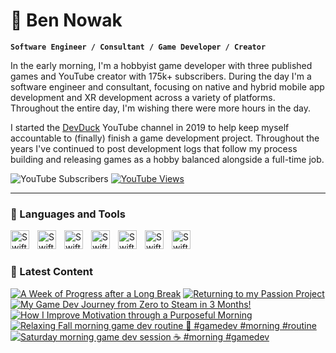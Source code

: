 # 🌴 Ben Nowak

**`Software Engineer / Consultant / Game Developer / Creator`**

In the early morning, I'm a hobbyist game developer with three published games and YouTube creator with 175k+ subscribers. During the day I'm a software engineer and consultant, focusing on native and hybrid mobile app development and XR development across a variety of platforms. Throughout the entire day, I'm wishing there were more hours in the day.

I started the [DevDuck](youtube.com/devduck) YouTube channel in 2019 to help keep myself accountable to (finally) finish a game development project. Throughout the years I've continued to post development logs that follow my process building and releasing games as a hobby balanced alongside a full-time job.

<p align="left" display="inline-block>
  <a href="https://www.youtube.com/c/devduck?sub_confirmation=1">
    <img alt="YouTube Subscribers" title="Subscribe on YouTube" src="https://img.shields.io/youtube/channel/subscribers/UCKCTmact-90hXpV2ns8GSsA?style=for-the-badge"/>
  </a>
  <a href="https://www.youtube.com/c/devduck" display="inline-block">
    <img alt="YouTube Views" title="View on YouTube" src="https://img.shields.io/youtube/channel/views/UCKCTmact-90hXpV2ns8GSsA?style=for-the-badge"/>
  </a>
</p>

---

### 🧰 Languages and Tools

<img align="left" alt="Swift" style="padding-right:10px;" width="30px" src="https://cdn.jsdelivr.net/gh/devicons/devicon@latest/icons/swift/swift-original.svg" />
<img align="left" alt="Swift" style="padding-right:10px;" width="30px" src="https://cdn.jsdelivr.net/gh/devicons/devicon@latest/icons/kotlin/kotlin-original.svg" />
<img align="left" alt="Swift" style="padding-right:10px;" width="30px" src="https://cdn.jsdelivr.net/gh/devicons/devicon@latest/icons/typescript/typescript-original.svg" />
<img align="left" alt="Swift" style="padding-right:10px;" width="30px" src="https://cdn.jsdelivr.net/gh/devicons/devicon@latest/icons/csharp/csharp-original.svg" />
<img align="left" alt="Swift" style="padding-right:10px;" width="30px" src="https://cdn.jsdelivr.net/gh/devicons/devicon@latest/icons/godot/godot-original.svg" />
<img align="left" alt="Swift" style="padding-right:10px;" width="30px" src="https://cdn.jsdelivr.net/gh/devicons/devicon@latest/icons/xcode/xcode-original.svg" />
<img align="left" alt="Swift" style="padding-right:10px;" width="30px" src="https://cdn.jsdelivr.net/gh/devicons/devicon@latest/icons/androidstudio/androidstudio-original.svg" />
<br />

#

### 🎥 Latest Content

<!-- BEGIN YOUTUBE-CARDS -->
[![A Week of Progress after a Long Break](https://ytcards.demolab.com/?id=0_HTOj2B7eg&title=A+Week+of+Progress+after+a+Long+Break&lang=en&timestamp=1750512136&background_color=%230d1117&title_color=%23ffffff&stats_color=%23dedede&max_title_lines=1&width=250&border_radius=5 "A Week of Progress after a Long Break")](https://www.youtube.com/watch?v=0_HTOj2B7eg)
[![Returning to my Passion Project](https://ytcards.demolab.com/?id=ChQhtZzXT5c&title=Returning+to+my+Passion+Project&lang=en&timestamp=1743782421&background_color=%230d1117&title_color=%23ffffff&stats_color=%23dedede&max_title_lines=1&width=250&border_radius=5 "Returning to my Passion Project")](https://www.youtube.com/watch?v=ChQhtZzXT5c)
[![My Game Dev Journey from Zero to Steam in 3 Months!](https://ytcards.demolab.com/?id=R9HxOKoo3hE&title=My+Game+Dev+Journey+from+Zero+to+Steam+in+3+Months%21&lang=en&timestamp=1742042704&background_color=%230d1117&title_color=%23ffffff&stats_color=%23dedede&max_title_lines=1&width=250&border_radius=5 "My Game Dev Journey from Zero to Steam in 3 Months!")](https://www.youtube.com/watch?v=R9HxOKoo3hE)
[![How I Improve Motivation through a Purposeful Morning](https://ytcards.demolab.com/?id=CiiwYELT2uU&title=How+I+Improve+Motivation+through+a+Purposeful+Morning&lang=en&timestamp=1734783543&background_color=%230d1117&title_color=%23ffffff&stats_color=%23dedede&max_title_lines=1&width=250&border_radius=5 "How I Improve Motivation through a Purposeful Morning")](https://www.youtube.com/watch?v=CiiwYELT2uU)
[![Relaxing Fall morning game dev routine 🍂 #gamedev #morning #routine](https://ytcards.demolab.com/?id=bpDo2MIXH0k&title=Relaxing+Fall+morning+game+dev+routine+%F0%9F%8D%82+%23gamedev+%23morning+%23routine&lang=en&timestamp=1731776437&background_color=%230d1117&title_color=%23ffffff&stats_color=%23dedede&max_title_lines=1&width=250&border_radius=5 "Relaxing Fall morning game dev routine 🍂 #gamedev #morning #routine")](https://www.youtube.com/shorts/bpDo2MIXH0k)
[![Saturday morning game dev session ☕️ #morning  #gamedev](https://ytcards.demolab.com/?id=7j3SzlFkfkA&title=Saturday+morning+game+dev+session+%E2%98%95%EF%B8%8F+%23morning++%23gamedev&lang=en&timestamp=1730642407&background_color=%230d1117&title_color=%23ffffff&stats_color=%23dedede&max_title_lines=1&width=250&border_radius=5 "Saturday morning game dev session ☕️ #morning  #gamedev")](https://www.youtube.com/shorts/7j3SzlFkfkA)
<!-- END YOUTUBE-CARDS -->


<!--
**devduckgames/devduckgames** is a ✨ _special_ ✨ repository because its `README.md` (this file) appears on your GitHub profile.

Here are some ideas to get you started:

- 🔭 I’m currently working on ...
- 🌱 I’m currently learning ...
- 👯 I’m looking to collaborate on ...
- 🤔 I’m looking for help with ...
- 💬 Ask me about ...
- 📫 How to reach me: ...
- 😄 Pronouns: ...
- ⚡ Fun fact: ...
-->
